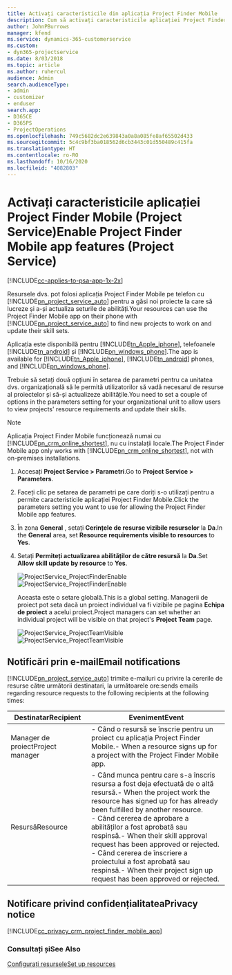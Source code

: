 ```yaml
---
title: Activați caracteristicile din aplicația Project Finder Mobile
description: Cum să activați caracteristicile aplicației Project Finder Mobile pentru Project Service
author: JohnPBurrows
manager: kfend
ms.service: dynamics-365-customerservice
ms.custom:
- dyn365-projectservice
ms.date: 8/03/2018
ms.topic: article
ms.author: ruhercul
audience: Admin
search.audienceType:
- admin
- customizer
- enduser
search.app:
- D365CE
- D365PS
- ProjectOperations
ms.openlocfilehash: 749c5682dc2e639843a0a8a085fe8af65502d433
ms.sourcegitcommit: 5c4c9bf3ba018562d6cb3443c01d550489c415fa
ms.translationtype: HT
ms.contentlocale: ro-RO
ms.lasthandoff: 10/16/2020
ms.locfileid: "4082803"
---
```

# <a name="enable-project-finder-mobile-app-features-project-service"></a><span data-ttu-id="2e534-103">Activați caracteristicile aplicației Project Finder Mobile (Project Service)</span><span class="sxs-lookup"><span data-stu-id="2e534-103">Enable Project Finder Mobile app features (Project Service)</span></span>

[!INCLUDE[cc-applies-to-psa-app-1x-2x](../includes/cc-applies-to-psa-app-1x-2x.md)]

<span data-ttu-id="2e534-104">Resursele dvs. pot folosi aplicația Project Finder Mobile pe telefon cu [!INCLUDE[pn_project_service_auto](../includes/pn-project-service-auto.md)] pentru a găsi noi proiecte la care să lucreze și a-și actualiza seturile de abilități.</span><span class="sxs-lookup"><span data-stu-id="2e534-104">Your resources can use the Project Finder Mobile app on their phone with [!INCLUDE[pn_project_service_auto](../includes/pn-project-service-auto.md)] to find new projects to work on and update their skill sets.</span></span>  
  
 <span data-ttu-id="2e534-105">Aplicația este disponibilă pentru [!INCLUDE[tn_Apple_iphone](../includes/tn-apple-iphone.md)], telefoanele [!INCLUDE[tn_android](../includes/tn-android.md)] și [!INCLUDE[pn_windows_phone](../includes/pn-windows-phone.md)].</span><span class="sxs-lookup"><span data-stu-id="2e534-105">The app is available for [!INCLUDE[tn_Apple_iphone](../includes/tn-apple-iphone.md)], [!INCLUDE[tn_android](../includes/tn-android.md)] phones, and [!INCLUDE[pn_windows_phone](../includes/pn-windows-phone.md)].</span></span>  
  
 <span data-ttu-id="2e534-106">Trebuie să setați două opțiuni în setarea de parametri pentru ca unitatea dvs. organizațională să le permită utilizatorilor să vadă necesarul de resurse al proiectelor și să-și actualizeze abilitățile.</span><span class="sxs-lookup"><span data-stu-id="2e534-106">You need to set a couple of options in the parameters setting for your organizational unit to allow users to view projects' resource requirements and update their skills.</span></span>  
  
> [!NOTE]
>  <span data-ttu-id="2e534-107">Aplicația Project Finder Mobile funcționează numai cu [!INCLUDE[pn_crm_online_shortest](../includes/pn-crm-online-shortest.md)], nu cu instalații locale.</span><span class="sxs-lookup"><span data-stu-id="2e534-107">The Project Finder Mobile app only works with [!INCLUDE[pn_crm_online_shortest](../includes/pn-crm-online-shortest.md)], not with on-premises installations.</span></span>  
  
1. <span data-ttu-id="2e534-108">Accesați **Project Service > Parametri**.</span><span class="sxs-lookup"><span data-stu-id="2e534-108">Go to **Project Service > Parameters**.</span></span>  
  
2. <span data-ttu-id="2e534-109">Faceți clic pe setarea de parametri pe care doriți s-o utilizați pentru a permite caracteristicile aplicației Project Finder Mobile.</span><span class="sxs-lookup"><span data-stu-id="2e534-109">Click the parameters setting you want to use for allowing the Project Finder Mobile app features.</span></span>  
  
3. <span data-ttu-id="2e534-110">În zona **General** , setați **Cerințele de resurse vizibile resurselor** la **Da**.</span><span class="sxs-lookup"><span data-stu-id="2e534-110">In the **General** area, set **Resource requirements visible to resources** to **Yes**.</span></span>  
  
4. <span data-ttu-id="2e534-111">Setați **Permiteți actualizarea abilităților de către resursă** la **Da**.</span><span class="sxs-lookup"><span data-stu-id="2e534-111">Set **Allow skill update by resource** to **Yes**.</span></span>  
  
   <span data-ttu-id="2e534-112">![ProjectService_ProjectFinderEnable](../psa/media/project-service-project-finder-enable.png "ProjectService_ProjectFinderEnable")</span><span class="sxs-lookup"><span data-stu-id="2e534-112">![ProjectService_ProjectFinderEnable](../psa/media/project-service-project-finder-enable.png "ProjectService_ProjectFinderEnable")</span></span>  
  
   <span data-ttu-id="2e534-113">Aceasta este o setare globală.</span><span class="sxs-lookup"><span data-stu-id="2e534-113">This is a global setting.</span></span> <span data-ttu-id="2e534-114">Managerii de proiect pot seta dacă un proiect individual va fi vizibile pe pagina **Echipa de proiect** a acelui proiect.</span><span class="sxs-lookup"><span data-stu-id="2e534-114">Project managers can set whether an individual project will be visible on that project's **Project Team** page.</span></span>  
  
   <span data-ttu-id="2e534-115">![ProjectService_ProjectTeamVisible](../psa/media/project-service-project-team-visible.png "ProjectService_ProjectTeamVisible")</span><span class="sxs-lookup"><span data-stu-id="2e534-115">![ProjectService_ProjectTeamVisible](../psa/media/project-service-project-team-visible.png "ProjectService_ProjectTeamVisible")</span></span>  
  
## <a name="email-notifications"></a><span data-ttu-id="2e534-116">Notificări prin e-mail</span><span class="sxs-lookup"><span data-stu-id="2e534-116">Email notifications</span></span>  
 [!INCLUDE[pn_project_service_auto](../includes/pn-project-service-auto.md)] <span data-ttu-id="2e534-117">trimite e-mailuri cu privire la cererile de resurse către următorii destinatari, la următoarele ore:</span><span class="sxs-lookup"><span data-stu-id="2e534-117">sends emails regarding resource requests to the following recipients at the following times:</span></span>  
  
|<span data-ttu-id="2e534-118">Destinatar</span><span class="sxs-lookup"><span data-stu-id="2e534-118">Recipient</span></span>|<span data-ttu-id="2e534-119">Eveniment</span><span class="sxs-lookup"><span data-stu-id="2e534-119">Event</span></span>|  
|---------------|-----------|  
|<span data-ttu-id="2e534-120">Manager de proiect</span><span class="sxs-lookup"><span data-stu-id="2e534-120">Project manager</span></span>|<span data-ttu-id="2e534-121">-   Când o resursă se înscrie pentru un proiect cu aplicația Project Finder Mobile.</span><span class="sxs-lookup"><span data-stu-id="2e534-121">-   When a resource signs up for a project with the Project Finder Mobile app.</span></span>|  
|<span data-ttu-id="2e534-122">Resursă</span><span class="sxs-lookup"><span data-stu-id="2e534-122">Resource</span></span>|<span data-ttu-id="2e534-123">-   Când munca pentru care s-a înscris resursa a fost deja efectuată de o altă resursă.</span><span class="sxs-lookup"><span data-stu-id="2e534-123">-   When the project work the resource has signed up for has already been fulfilled by another resource.</span></span><br /><span data-ttu-id="2e534-124">-   Când cererea de aprobare a abilităților a fost aprobată sau respinsă.</span><span class="sxs-lookup"><span data-stu-id="2e534-124">-   When their skill approval request has been approved or rejected.</span></span><br /><span data-ttu-id="2e534-125">-   Când cererea de înscriere a proiectului a fost aprobată sau respinsă.</span><span class="sxs-lookup"><span data-stu-id="2e534-125">-   When their project sign up request has been approved or rejected.</span></span>|  
  
## <a name="privacy-notice"></a><span data-ttu-id="2e534-126">Notificare privind confidențialitatea</span><span class="sxs-lookup"><span data-stu-id="2e534-126">Privacy notice</span></span>  
 [!INCLUDE[cc_privacy_crm_project_finder_mobile_app](../includes/cc-privacy-crm-project-finder-mobile-app.md)]  
  
### <a name="see-also"></a><span data-ttu-id="2e534-127">Consultați și</span><span class="sxs-lookup"><span data-stu-id="2e534-127">See Also</span></span>  
 [<span data-ttu-id="2e534-128">Configurați resursele</span><span class="sxs-lookup"><span data-stu-id="2e534-128">Set up resources</span></span>](../psa/set-up-resources.md)
